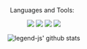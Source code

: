 <p align="center">
Languages and Tools: &nbsp;
<p align="center">
<img src="https://img.shields.io/badge/Node.JS-black?style=for-the-badge&logo=node.js" />
<img src="https://img.shields.io/badge/-HTML5-black?style=for-the-badge&logo=HTML5" />
<img src="https://img.shields.io/badge/Javascript-black?style=for-the-badge&logo=javascript" />
<img src="https://img.shields.io/badge/Virsual Studio Code-black?style=for-the-badge&logo=VirsualStudioCode" />
</p>




<p align="center">
  <img align="center" src="https://github-readme-stats.vercel.app/api?username=VoltDevelopment&show_icons=true&theme=dark&line_height=21" alt="legend-js' github stats"/>
